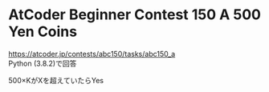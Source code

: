 # AtCoder Beginner Contest 150 A 500 Yen Coins  
https://atcoder.jp/contests/abc150/tasks/abc150_a  
Python (3.8.2)で回答  

500×KがXを超えていたらYes
